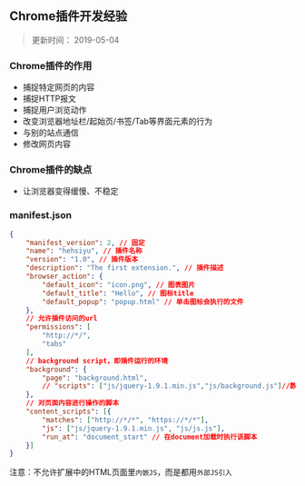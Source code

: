 ## Chrome插件开发经验
> 
> 更新时间： 2019-05-04

### Chrome插件的作用
 - 捕捉特定网页的内容
 - 捕捉HTTP报文
 - 捕捉用户浏览动作
 - 改变浏览器地址栏/起始页/书签/Tab等界面元素的行为
 - 与别的站点通信
 - 修改网页内容

### Chrome插件的缺点
 - 让浏览器变得缓慢、不稳定

### manifest.json
```json
{
    "manifest_version": 2, // 固定
    "name": "hehsiyu", // 插件名称
    "version": "1.0", // 插件版本
    "description": "The first extension.", // 插件描述
    "browser_action": {
        "default_icon": "icon.png", // 图表图片
        "default_title": "Hello", // 图标title
        "default_popup": "popup.html" // 单击图标会执行的文件
    },
    // 允许插件访问的url
    "permissions": [
        "http://*/",
        "tabs"
    ],
    // background script，即插件运行的环境
    "background": {
        "page": "background.html",
        // "scripts": ["js/jquery-1.9.1.min.js","js/background.js"]//数组.chrome会在扩展启动时自动创建一个包含所有指定脚本的页面
    },
    // 对页面内容进行操作的脚本
    "content_scripts": [{
        "matches": ["http://*/*", "https://*/*"],
        "js": ["js/jquery-1.9.1.min.js", "js/js.js"],
        "run_at": "document_start" // 在document加载时执行该脚本
    }]
}
```
注意：不允许扩展中的HTML页面里`内嵌JS`，而是都用`外部JS引入`